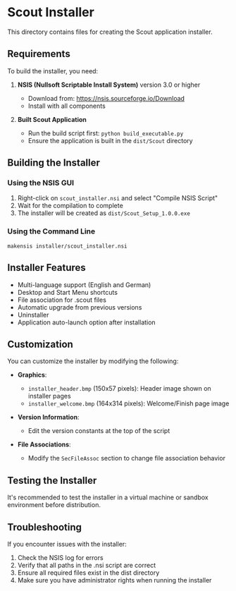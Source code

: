 # Scout Installer

This directory contains files for creating the Scout application installer.

## Requirements

To build the installer, you need:

1. **NSIS (Nullsoft Scriptable Install System)** version 3.0 or higher
   - Download from: https://nsis.sourceforge.io/Download
   - Install with all components

2. **Built Scout Application**
   - Run the build script first: `python build_executable.py`
   - Ensure the application is built in the `dist/Scout` directory

## Building the Installer

### Using the NSIS GUI

1. Right-click on `scout_installer.nsi` and select "Compile NSIS Script"
2. Wait for the compilation to complete
3. The installer will be created as `dist/Scout_Setup_1.0.0.exe`

### Using the Command Line

```
makensis installer/scout_installer.nsi
```

## Installer Features

- Multi-language support (English and German)
- Desktop and Start Menu shortcuts
- File association for .scout files
- Automatic upgrade from previous versions
- Uninstaller
- Application auto-launch option after installation

## Customization

You can customize the installer by modifying the following:

- **Graphics**:
  - `installer_header.bmp` (150x57 pixels): Header image shown on installer pages
  - `installer_welcome.bmp` (164x314 pixels): Welcome/Finish page image

- **Version Information**:
  - Edit the version constants at the top of the script

- **File Associations**:
  - Modify the `SecFileAssoc` section to change file association behavior

## Testing the Installer

It's recommended to test the installer in a virtual machine or sandbox environment before distribution.

## Troubleshooting

If you encounter issues with the installer:

1. Check the NSIS log for errors
2. Verify that all paths in the .nsi script are correct
3. Ensure all required files exist in the dist directory
4. Make sure you have administrator rights when running the installer 